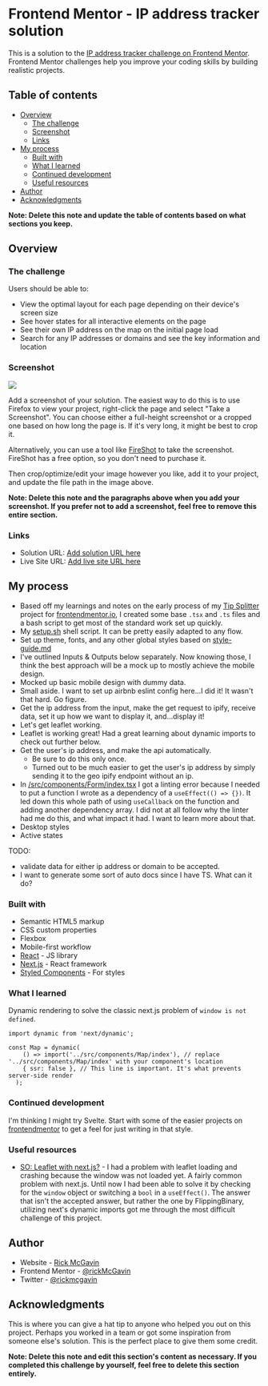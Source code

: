 # Frontend Mentor - IP address tracker solution

This is a solution to the [IP address tracker challenge on Frontend Mentor](https://www.frontendmentor.io/challenges/ip-address-tracker-I8-0yYAH0). Frontend Mentor challenges help you improve your coding skills by building realistic projects. 

## Table of contents

- [Overview](#overview)
  - [The challenge](#the-challenge)
  - [Screenshot](#screenshot)
  - [Links](#links)
- [My process](#my-process)
  - [Built with](#built-with)
  - [What I learned](#what-i-learned)
  - [Continued development](#continued-development)
  - [Useful resources](#useful-resources)
- [Author](#author)
- [Acknowledgments](#acknowledgments)

**Note: Delete this note and update the table of contents based on what sections you keep.**

## Overview

### The challenge

Users should be able to:

- View the optimal layout for each page depending on their device's screen size
- See hover states for all interactive elements on the page
- See their own IP address on the map on the initial page load
- Search for any IP addresses or domains and see the key information and location

### Screenshot

![](./screenshot.jpg)

Add a screenshot of your solution. The easiest way to do this is to use Firefox to view your project, right-click the page and select "Take a Screenshot". You can choose either a full-height screenshot or a cropped one based on how long the page is. If it's very long, it might be best to crop it.

Alternatively, you can use a tool like [FireShot](https://getfireshot.com/) to take the screenshot. FireShot has a free option, so you don't need to purchase it. 

Then crop/optimize/edit your image however you like, add it to your project, and update the file path in the image above.

**Note: Delete this note and the paragraphs above when you add your screenshot. If you prefer not to add a screenshot, feel free to remove this entire section.**

### Links

- Solution URL: [Add solution URL here](https://your-solution-url.com)
- Live Site URL: [Add live site URL here](https://your-live-site-url.com)

## My process

- Based off my learnings and notes on the early process of my [Tip Splitter](https://github.com/rv-rmcgavin/fe-mentor-tip-calculator) project for [frontendmentor.io](https://frontendmentor.io), I created some base `.tsx` and `.ts` files and a bash script to get most of the standard work set up quickly. 
- My [setup.sh](https://gist.github.com/rv-rmcgavin/7ec4e5b3dcc0dbda30c343e5fcfdff3f) shell script. It can be pretty easily adapted to any flow.
- Set up theme, fonts, and any other global styles based on [style-guide.md](./style-guide.md)
- I've outlined Inputs & Outputs below separately. Now knowing those, I think the best approach will be a mock up to mostly achieve the mobile design.
- Mocked up basic mobile design with dummy data.
- Small aside. I want to set up airbnb eslint config here...I did it! It wasn't that hard. Go figure.
- Get the ip address from the input, make the get request to ipify, receive data, set it up how we want to display it, and...display it!
- Let's get leaflet working.
- Leaflet is working great! Had a great learning about dynamic imports to check out further below.
- Get the user's ip address, and make the api automatically.
  - Be sure to do this only once.
  - Turned out to be much easier to get the user's ip address by simply sending it to the geo ipify endpoint without an ip. 
- In [/src/components/Form/index.tsx](./src/components/Form/index.tsx) I got a linting error because I needed to put a function I wrote as a dependency of a `useEffect(() => {})`. It led down this whole path of using `useCallback` on the function and adding another dependency array. I did not at all follow why the linter had me do this, and what impact it had. I want to learn more about that.
- Desktop styles
- Active states

TODO:
- validate data for either ip address or domain to be accepted.
- I want to generate some sort of auto docs since I have TS. What can it do?

### Built with

- Semantic HTML5 markup
- CSS custom properties
- Flexbox
- Mobile-first workflow
- [React](https://reactjs.org/) - JS library
- [Next.js](https://nextjs.org/) - React framework
- [Styled Components](https://styled-components.com/) - For styles
### What I learned

Dynamic rendering to solve the classic next.js problem of `window is not defined`.

```tsx
import dynamic from 'next/dynamic';

const Map = dynamic(
    () => import('../src/components/Map/index'), // replace '../src/components/Map/index' with your component's location
    { ssr: false }, // This line is important. It's what prevents server-side render
  );
```

### Continued development

I'm thinking I might try Svelte. Start with some of the easier projects on [frontendmentor](https://frontendmentor.io) to get a feel for just writing in that style.

### Useful resources

- [SO: Leaflet with next.js?](https://stackoverflow.com/questions/57704196/leaflet-with-next-js) - I had a problem with leaflet loading and crashing because the window was not loaded yet. A fairly common problem with next.js. Until now I had been able to solve it by checking for the `window` object or switching a `bool` in a `useEffect()`. The answer that isn't the accepted answer, but rather the one by FlippingBinary, utilizing next's dynamic imports got me through the most difficult challenge of this project.
## Author

- Website - [Rick McGavin](https://rickmcgavin.github.io)
- Frontend Mentor - [@rickMcGavin](https://www.frontendmentor.io/profile/rickMcGavin)
- Twitter - [@rickmcgavin](https://www.twitter.com/rickmcgavin)

## Acknowledgments

This is where you can give a hat tip to anyone who helped you out on this project. Perhaps you worked in a team or got some inspiration from someone else's solution. This is the perfect place to give them some credit.

**Note: Delete this note and edit this section's content as necessary. If you completed this challenge by yourself, feel free to delete this section entirely.**
